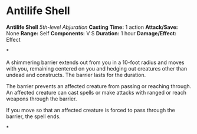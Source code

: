 # Antilife Shell

**Antilife Shell**
_5th-level Abjuration_
**Casting Time:** 1 action
**Attack/Save:** None
**Range:** Self
**Components:** V S
**Duration:** 1 hour
**Damage/Effect:** Effect

*<p>A shimmering barrier extends out from you in a 10-foot radius and moves with you, remaining centered on you and hedging out creatures other than undead and constructs. The barrier lasts for the duration.

The barrier prevents an affected creature from passing or reaching through. An affected creature can cast spells or make attacks with ranged or reach weapons through the barrier.

If you move so that an affected creature is forced to pass through the barrier, the spell ends.</p>*